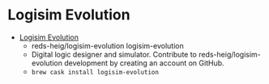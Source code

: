 # Logisim Evolution
- [Logisim Evolution](https://github.com/reds-heig/logisim-evolution)
  -  reds-heig/logisim-evolution logisim-evolution
  - Digital logic designer and simulator. Contribute to reds-heig/logisim-evolution development by creating an account on GitHub.
  - `brew cask install logisim-evolution`
